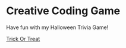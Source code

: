 # Creative Coding Game

Have fun with my Halloween Trivia Game!

[Trick Or Treat](https://cbynum3.github.io/Bynum_Candis_ART2210_TrickorTreat_Fall2019/index.html)